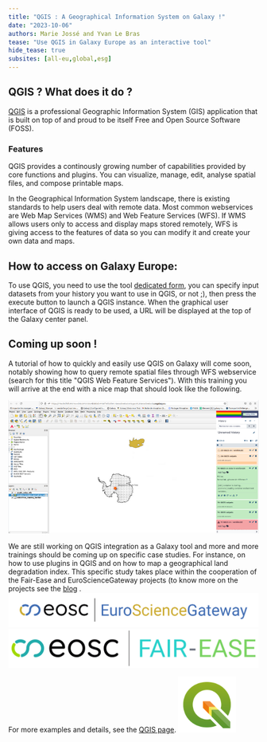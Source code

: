 ```yaml
---
title: "QGIS : A Geographical Information System on Galaxy !"
date: "2023-10-06"
authors: Marie Jossé and Yvan Le Bras
tease: "Use QGIS in Galaxy Europe as an interactive tool"
hide_tease: true
subsites: [all-eu,global,esg]
---
```


## QGIS ? What does it do ?

[QGIS](https://www.qgis.org/en/site/about/index.html) is a professional Geographic Information System (GIS) application that is built on top of and proud to be itself Free and Open Source Software (FOSS).

### Features
QGIS provides a continously growing number of capabilities provided by core functions and plugins. You can visualize, manage, edit, analyse spatial files, and compose printable maps.  

In the Geographical Information System landscape, there is existing standards to help users deal with remote data. Most common webservices are Web Map Services (WMS) and Web Feature Services (WFS). If WMS allows users only to access and display maps stored remotely, WFS is giving access to the features of data so you can modify it and create your own data and maps.

## How to access on Galaxy Europe:

To use QGIS, you need to use the tool [dedicated form](https://usegalaxy.eu/root?tool_id=interactive_tool_qgis), you can specify input datasets from your history you want to use in QGIS, or not ;), then press the execute button to launch a QGIS instance. When the graphical user interface of QGIS is ready to be used, a URL will be displayed at the top of the Galaxy center panel. 

## Coming up soon !

A tutorial of how to quickly and easily use QGIS on Galaxy will come soon, notably showing how to query remote spatial files through WFS webservice (search for this title "QGIS Web Feature Services"). With this training you will arrive at the end with a nice map that should look like the following.

![QGIS](./qgis_example.png)

We are still working on QGIS integration as a Galaxy tool and more and more trainings should be coming up on specific case studies. For instance, on how to use plugins in QGIS and on how to map a geographical land degradation index. This specific study takes place within the cooperation of the Fair-Ease and EuroScienceGateway projects (to know more on the projects see the [blog](https://galaxyproject.org/news/2023-05-21-fair-ease-euro-science-gateway/) .
![EOSC EuroScienceGateway](./eurosciencegateway.png)
![EOSC Fair-Ease](./fair_ease_colour.png)


For more examples and details, see the [QGIS page](https://qgis.org/en/site/index.html).
![QGIS logo](./qgis_logo.png)
